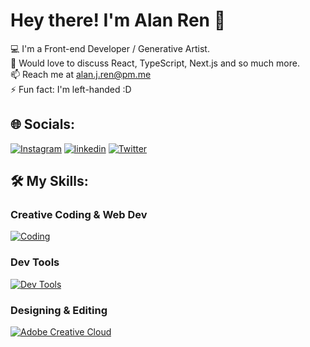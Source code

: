 # Hey there! I'm Alan Ren 👋
💻 I'm a Front-end Developer / Generative Artist.<br>💬 Would love to discuss React, TypeScript, Next.js and so much more. <br>📫 Reach me at alan.j.ren@pm.me<br>⚡ Fun fact: I'm left-handed :D<br>


## 🌐 Socials:
[![Instagram](https://skillicons.dev/icons?i=instagram&perline=1)](https://instagram.com/alan.j.ren)
[![linkedin](https://skillicons.dev/icons?i=linkedin&perline=1)](https://instagram.com/alan.j.ren)
[![Twitter](https://skillicons.dev/icons?i=twitter&perline=1)](https://twitter.com/alanjren)

## 🛠️ My Skills:
### Creative Coding & Web Dev
[![Coding](https://skillicons.dev/icons?i=p5js,tensorflow,raspberrypi,arduino,threejs,ts,nextjs,react,bun,tailwind,vite,deno&perline=6)](https://skillicons.dev)

### Dev Tools
[![Dev Tools](https://skillicons.dev/icons?i=linux,ipfs,git,github,vscode,heroku,firebase,netlify,vercel,tauri,replit,supabase&perline=6)](https://skillicons.dev)

### Designing & Editing
[![Adobe Creative Cloud](https://skillicons.dev/icons?i=ae,ps,pr,ai,xd,svg,figma,unity,unreal,webflow&perline=5)](https://skillicons.dev)
